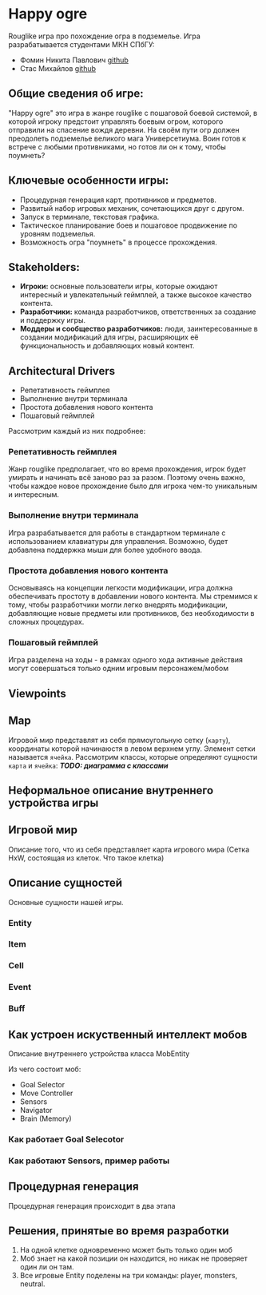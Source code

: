# Happy ogre

Rouglike игра про похождение огра в подземелье. Игра разрабатывается студентами МКН СПбГУ:

* Фомин Никита Павлович [github](https://github.com/heartmarshall)  
* Стас Михайлов [github]()

## Общие сведения об игре:

"Happy ogre" это игра в жанре rouglike с пошаговой боевой системой, в которой игроку предстоит управлять боевым огром, которого отправили на спасение вождя деревни. На своём пути огр должен преодолеть подземелье великого мага Универсетиума. Воин готов к встрече с любыми противниками, но готов ли он к тому, чтобы поумнеть?

## Ключевые особенности игры:

* Процедурная генерация карт, противников и предметов.
* Развитый набор игровых механик, сочетающихся друг с другом.
* Запуск в терминале, текстовая графика. 
* Тактическое планирование боев и пошаговое продвижение по уровням подземелья.
* Возможность огра "поумнеть" в процессе прохождения.

## Stakeholders:
* **Игроки:** основные пользователи игры, которые ожидают интересный и увлекательный геймплей, а также высокое качество контента.
* **Разработчики:** команда разработчиков, ответственных за создание и поддержку игры. 
* **Моддеры и сообщество разработчиков:** люди, заинтересованные в создании модификаций для игры, расширяющих её функциональность и добавляющих новый контент.


## Architectural Drivers
* Репетативность геймплея
* Выполнение внутри терминала
* Простота добавления нового контента
* Пошаговый геймплей

Рассмотрим каждый из них подробнее:

### Репетативность геймплея
Жанр rouglike предполагает, что во время прохождения, игрок будет умирать и начинать всё заново раз за разом. Поэтому очень важно, чтобы каждое новое прохождение было для игрока чем-то уникальным и интересным. 

### Выполнение внутри терминала
Игра разрабатывается для работы в стандартном терминале с использованием клавиатуры для управления. Возможно, будет добавлена поддержка мыши для более удобного ввода.

### Простота добавления нового контента
Основываясь на концепции легкости модификации, игра должна обеспечивать простоту в добавлении нового контента. Мы стремимся к тому, чтобы разработчики могли легко внедрять модификации, добавляющие новые предметы или противников, без необходимости в сложных процедурах.

### Пошаговый геймплей
Игра разделена на ходы - в рамках одного хода активные действия могут совершаться только одним игровым персонажем/мобом

## Viewpoints


## Map
Игровой мир представлят из себя прямоугольную сетку (`карту`), координаты которой начинаюстя в левом верхнем углу. Элемент сетки называется `ячейка`. Рассмотрим классы, которые определяют сущности `карта` и `ячейка`:
***TODO: диаграмма с классами*** 


## Неформальное описание внутреннего устройства игры

## Игровой мир
Описание того, что из себя представляет карта игрового мира (Сетка HxW, состоящая из клеток. Что такое клетка) 


## Описание сущностей
Основные сущности нашей игры.

### Entity


### Item


### Cell


### Event


### Buff


## Как устроен искуственный интеллект мобов

Описание внутреннего устройства класса MobEntity 

Из чего состоит моб:

* Goal Selector
* Move Controller
* Sensors
* Navigator
* Brain (Memory)


### Как работает Goal Selecotor


### Как работают Sensors, пример работы


## Процедурная генерация 
Процедурная генерация происходит в два этапа 




## Решения, принятые во время разработки

1. На одной клетке одновременно может быть только один моб
2. Моб знает на какой позиции он находится, но никак не проверяет один ли он там. 
3. Все игровые Entity поделены на три команды: player, monsters, neutral. 